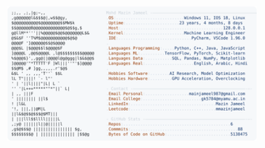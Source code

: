<picture>
  <source srcset="https://raw.githubusercontent.com/mmazinjameel/mmazinjameel/main/dark_mode.svg?v=1741839118" media="(prefers-color-scheme: dark)">
  <img src="https://raw.githubusercontent.com/mmazinjameel/mmazinjameel/main/light_mode.svg?v=1741839118">
</picture>
